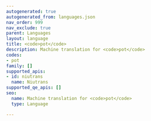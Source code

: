 ```yaml
---
autogenerated: true
autogenerated_from: languages.json
nav_order: 999
nav_exclude: true
parent: Languages
layout: language
title: <code>pot</code>
description: Machine translation for <code>pot</code>
codes:
- pot
family: []
supported_apis:
- id: niutrans
  name: Niutrans
supported_qe_apis: []
seo:
  name: Machine translation for <code>pot</code>
  type: Language

---
```


